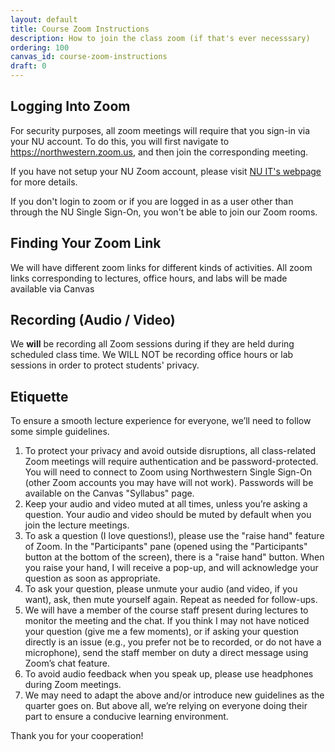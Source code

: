 ```yaml
---
layout: default
title: Course Zoom Instructions
description: How to join the class zoom (if that's ever necesssary)
ordering: 100
canvas_id: course-zoom-instructions
draft: 0
---
```


## Logging Into Zoom

For security purposes, all zoom meetings will require that you sign-in via your NU account. To do this, you will first navigate to <a href="https://northwestern.zoom.us" target="_blank">https://northwestern.zoom.us</a>, and then join the corresponding meeting.

If you have not setup your NU Zoom account, please visit [NU IT's webpage](https://services.northwestern.edu/TDClient/30/Portal/Requests/ServiceDet?ID=140) for more details.

If you don't login to zoom or if you are logged in as a user other than through the NU Single Sign-On, you won't be able to join our Zoom rooms.

## Finding Your Zoom Link

We will have different zoom links for different kinds of activities. All zoom links corresponding to lectures, office hours, and labs will be made available via Canvas

## Recording (Audio / Video)
We **will** be recording all Zoom sessions during if they are held during scheduled class time. We WILL NOT be recording office hours or lab sessions in order to protect students' privacy.

## Etiquette
To ensure a smooth lecture experience for everyone, we’ll need to follow some simple guidelines.

1. To protect your privacy and avoid outside disruptions, all class-related Zoom meetings will require authentication and be password-protected. You will need to connect to Zoom using Northwestern Single Sign-On (other Zoom accounts you may have will not work). Passwords will be available on the Canvas "Syllabus" page.
2. Keep your audio and video muted at all times, unless you’re asking a question. Your audio and video should be muted by default when you join the lecture meetings.
3. To ask a question (I love questions!), please use the "raise hand" feature of Zoom. In the "Participants" pane (opened using the "Participants" button at the bottom of the screen), there is a "raise hand" button. When you raise your hand, I will receive a pop-up, and will acknowledge your question as soon as appropriate.
4. To ask your question, please unmute your audio (and video, if you want), ask, then mute yourself again. Repeat as needed for follow-ups.
5. We will have a member of the course staff present during lectures to monitor the meeting and the chat. If you think I may not have noticed your question (give me a few moments), or if asking your question directly is an issue (e.g., you prefer not be to recorded, or do not have a microphone), send the staff member on duty a direct message using Zoom’s chat feature.
6. To avoid audio feedback when you speak up, please use headphones during Zoom meetings.
7. We may need to adapt the above and/or introduce new guidelines as the quarter goes on. But above all, we’re relying on everyone doing their part to ensure a conducive learning environment.

Thank you for your cooperation!
